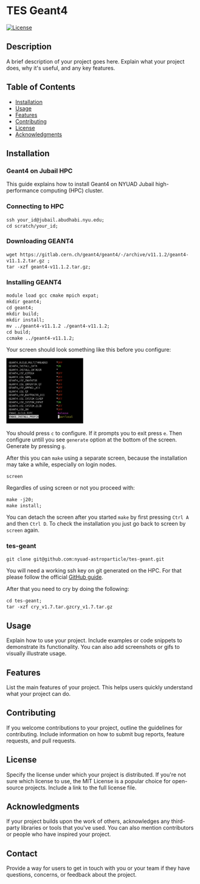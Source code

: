 # TES Geant4

[![License](https://img.shields.io/badge/license-MIT-blue.svg)](LICENSE)

## Description

A brief description of your project goes here. Explain what your project does, why it's useful, and any key features.

## Table of Contents

- [Installation](#installation)
- [Usage](#usage)
- [Features](#features)
- [Contributing](#contributing)
- [License](#license)
- [Acknowledgments](#acknowledgments)

## Installation

### Geant4 on Jubail HPC

This guide explains how to install Geant4 on NYUAD Jubail high-performance computing (HPC) cluster.

### Connecting to HPC

```terminal
ssh your_id@jubail.abudhabi.nyu.edu;
cd scratch/your_id;
```

### Downloading GEANT4

```terminal
wget https://gitlab.cern.ch/geant4/geant4/-/archive/v11.1.2/geant4-v11.1.2.tar.gz ;
tar -xzf geant4-v11.1.2.tar.gz;
```

### Installing GEANT4

```terminal
module load gcc cmake mpich expat;
mkdir geant4;
cd geant4;
mkdir build;
mkdir install;
mv ../geant4-v11.1.2 ./geant4-v11.1.2;
cd build;
ccmake ../geant4-v11.1.2;
```

Your screen should look something like this before you configure:
<!-- ![Alt text](<Pasted Graphic.png>){:height="10px" width="10px"} -->
<img src="README_files/BeforeConfigure.png" alt="Before Configure" style="width: 40%;">

You should press ``c`` to configure. If it prompts you to exit press ``e``. Then configure untill you see ``generate`` option at the bottom of the screen. Generate by pressing ``g``. 

After this you can ``make`` using a separate screen, because the installation may take a while, especially on login nodes.

```terminal
screen
```

Regardles of using screen or not you proceed with:

```terminal
make -j20;
make install;
```

You can detach the screen after you started ``make`` by first pressing ``Ctrl A `` and then ``Ctrl D``. To check the installation you just go back to screen by ``screen`` again.

### tes-geant
```terminal
git clone git@github.com:nyuad-astroparticle/tes-geant.git
```
You will need a working ssh key on git generated on the HPC. For that please follow the official [GitHub guide](https://docs.github.com/en/authentication/connecting-to-github-with-ssh/generating-a-new-ssh-key-and-adding-it-to-the-ssh-agent).

After that you need to cry by doing the following:
```terminal
cd tes-geant;
tar -xzf cry_v1.7.tar.gzcry_v1.7.tar.gz
```

###

## Usage

Explain how to use your project. Include examples or code snippets to demonstrate its functionality. You can also add screenshots or gifs to visually illustrate usage.

## Features

List the main features of your project. This helps users quickly understand what your project can do.

## Contributing

If you welcome contributions to your project, outline the guidelines for contributing. Include information on how to submit bug reports, feature requests, and pull requests.

## License

Specify the license under which your project is distributed. If you're not sure which license to use, the MIT License is a popular choice for open-source projects. Include a link to the full license file.

## Acknowledgments

If your project builds upon the work of others, acknowledges any third-party libraries or tools that you've used. You can also mention contributors or people who have inspired your project.

## Contact

Provide a way for users to get in touch with you or your team if they have questions, concerns, or feedback about the project.

